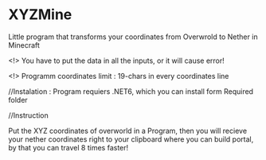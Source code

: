 # XYZMine
Little program that transforms your coordinates from Overwrold to Nether in Minecraft


<!> You have to put the data in all the inputs, or it will cause error!



<!> Programm coordinates limit : 19-chars in every coordinates line



//Instalation : 
Program requiers .NET6, which you can install form Required folder



//Instruction



Put the XYZ coordinates of overworld in a Program, then you will recieve your nether coordinates right to your clipboard where you can build portal, by that you can travel 8 times faster!
